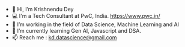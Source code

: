 - 👋 Hi, I’m Krishnendu Dey
- 💻 I'm a Tech Consultant at PwC, India. https://www.pwc.in/
- 👀 I’m working in the field of Data Science, Machine Learning and AI
- 🌱 I’m currently learning Gen AI, Javascript and DSA.
- 📫 Reach me : kd.datascience@gmail.com

<!---
KDcommits/KDcommits is a ✨ special ✨ repository because its `README.md` (this file) appears on your GitHub profile.
You can click the Preview link to take a look at your changes.
--->
